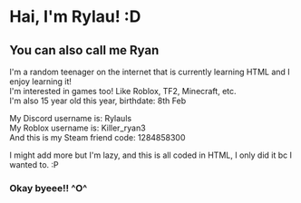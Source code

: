 <html>
<head>
</head>
<body>
  <h1> Hai, I'm Rylau! :D </h1>
  <h2> You can also call me Ryan </h2>
  <p> I'm a random teenager on the internet that is currently learning HTML and I enjoy learning it! <br/>
  I'm interested in games too! Like Roblox, TF2, Minecraft, etc. <br/>
  I'm also 15 year old this year, birthdate: 8th Feb </p>
  <p>My Discord username is: Rylauls <br/>
  My Roblox username is: Killer_ryan3 <br/>
  And this is my Steam friend code: 1284858300 </p>
  <p>I might add more but I'm lazy, and this is all coded in HTML, I only did it bc I wanted to. :P</p>
  <h3>Okay byeee!! ^O^</h3>
</body>
</html>
